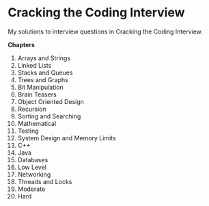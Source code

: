 Cracking the Coding Interview
==========================

My solutions to interview questions in Cracking the Coding Interview.

__Chapters__
<ol>
<li>Arrays and Strings</li>
<li>Linked Lists</li>
<li>Stacks and Queues</li>  
<li>Trees and Graphs</li>
<li>Bit Manipulation</li>
<li>Brain Teasers</li>
<li>Object Oriented Design</li>
<li>Recursion</li>
<li>Sorting and Searching</li>
<li>Mathematical</li>
<li>Testing</li>
<li>System Design and Memory Limits</li>
<li>C++</li>
<li>Java</li>
<li>Databases</li>
<li>Low Level</li>
<li>Networking</li>
<li>Threads and Locks</li>
<li>Moderate</li>
<li>Hard</li>
</ol>
